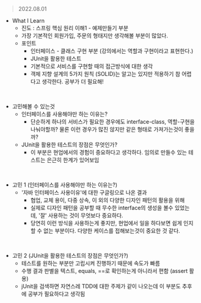 >2022.08.01

- What I Learn
    - 진도 : 스프링 핵심 원리 이해1 - 예제만들기 부분
    - 가장 기본적인 회원가입, 주문의 형태지만 생각해볼 부분이 많았다.
    - 포인트
        - 인터페이스 - 클래스 구현 부분 (강의에서는 역할과 구현이라고 표현한다.)
        - JUnit을 활용한 테스트
        - 기본적으로 서비스를 구현할 때의 접근방식에 대한 생각
        - 객체 지향 설계의 5가지 원칙 (SOLID)는 알고는 있지만 적용하기 참 어렵다고 생각한다. 공부가 더 필요해!<br>
  
<br>

- 고민해볼 수 있는것
  - 인터페이스를 사용해야만 하는 이유는?
    - 단순하게 하나의 서비스가 필요한 경우에도 interface-class, 역할-구현을 나눠야할까? 물론 이런 경우가 많진 않지만 같은 형태로 가져가는것이 좋을까?
  - JUnit을 활용한 테스트의 장점은 무엇인가?
    - 이 부분은 현업에서의 경험이 중요하다고 생각하다. 임의로 만들수 있는 테스트는 은근히 한계가 있어보임

<br>

- 고민 1 (인터페이스를 사용해야만 하는 이유는?)
  - '자바 인터페이스 사용이유'에 대한 구글링으로 나온 결과
    - 협업, 교체 용이, 다중 상속, 이 외의 다양한 디자인 패턴의 활용을 위해
    - 실제로 디자인 패턴을 공부할 때 무수한 interface의 생성을 볼수 있었는데, '잘' 사용하는 것이 무엇보다 중요하다.
    - 당연히 이런 방식을 사용하는게 좋지만, 현업에서 일을 하다보면 쉽게 인지할 수 없는 부분이다. 다양한 케이스를 접해보는것이 중요한 것 같다.
  
<br>

- 고민 2 (JUnit을 활용한 테스트의 장점은 무엇인가?)
  - 테스트를 원하는 부분만 고립시켜 진행하기 때문에 속도가 빠름
  - 수행 결과 판별을 텍스트, equals, ==로 확인하는게 아니라서 편함 (assert 활용)
  - jUnit을 검색하면 자연스레 TDD에 대한 주제가 같이 나오는데 이 부분도 추후에 공부가 필요하다고 생각됨